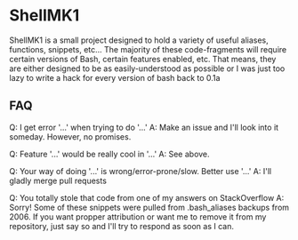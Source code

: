 # ShellMK1
ShellMK1 is a small project designed to hold a variety of useful aliases, functions, snippets, etc...
The majority of these code-fragments will require certain versions of Bash, certain features enabled, etc.
That means, they are either designed to be as easily-understood as possible or I was just too lazy to write a hack for every version of bash back to 0.1a

## FAQ
Q: I get error '...' when trying to do '...'
A: Make an issue and I'll look into it someday. However, no promises.

Q: Feature '...' would be really cool in '...'
A: See above.

Q: Your way of doing '...' is wrong/error-prone/slow. Better use '...'
A: I'll gladly merge pull requests

Q: You totally stole that code from one of my answers on StackOverflow
A: Sorry! Some of these snippets were pulled from .bash_aliases backups from 2006.
If you want propper attribution or want me to remove it from my repository, just say so and I'll try to respond as soon as I can.
